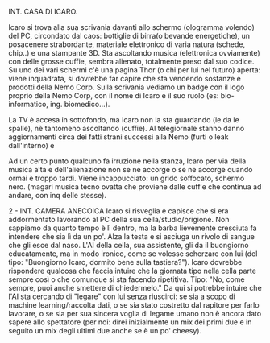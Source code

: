 INT. CASA DI ICARO.

Icaro si trova alla sua scrivania davanti allo schermo (ologramma volendo) del PC, circondato dal caos: bottiglie di birra(o bevande energetiche), un posacenere strabordante, materiale elettronico di varia natura (schede, chip..) e una stampante 3D. Sta ascoltando musica (elettronica ovviamente) con delle grosse cuffie, sembra alienato, totalmente preso dal suo codice. Su uno dei vari schermi c'è una pagina Thor (o chi per lui nel futuro) aperta: viene inquadrata, si dovrebbe far capire che sta vendendo sostanze e prodotti della Nemo Corp. Sulla scrivania vediamo un badge con il logo proprio della Nemo Corp, con il nome di Icaro e il suo ruolo (es: bio-informatico, ing. biomedico...).

La TV è accesa in sottofondo, ma Icaro non la sta guardando (le da le spalle), nè tantomeno ascoltando (cuffie).
Al telegiornale stanno danno aggiornamenti circa dei fatti strani successi alla Nemo (furti o leak dall'interno) e

Ad un certo punto qualcuno fa irruzione nella stanza, Icaro per via della musica alta e dell'alienazione non se ne accorge o se ne accorge quando ormai è troppo tardi. Viene incappucciato: un grido soffocato, schermo nero. (magari musica tecno ovatta che proviene dalle cuffie che continua ad andare, con inq delle stesse).

2 - INT. CAMERA ANECOICA Icaro si risveglia e capisce che si era addormentato lavorando al PC della sua cella/studio/prigione. Non sappiamo da quanto tempo è lì dentro, ma la barba lievemente cresciuta fa intendere che sia lì da un po'. Alza la testa e si asciuga un rivolo di sangue che gli esce dal naso. L'AI della cella, sua assistente, gli da il buongiorno educatamente, ma in modo ironico, come se volesse scherzare con lui (del tipo: "Buongiorno Icaro, dormito bene sulla tastiera?"). Icaro dovrebbe rispondere qualcosa che faccia intuire che la giornata tipo nella cella parte sempre così o che comunque si sta facendo ripetitiva. Tipo: "No, come sempre, puoi anche smettere di chiedermelo." Da qui si potrebbe intuire che l'AI sta cercando di "legare" con lui senza riuscirci: se sia a scopo di machine learning/raccolta dati, o se sia stato costretto dal rapitore per farlo lavorare, o se sia per sua sincera voglia di legame umano non è ancora dato sapere allo spettatore (per noi: direi inizialmente un mix dei primi due e in seguito un mix degli ultimi due anche se è un po' cheesy).
